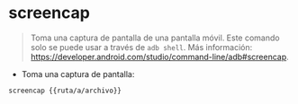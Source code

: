# screencap

> Toma una captura de pantalla de una pantalla móvil.
> Este comando solo se puede usar a través de `adb shell`.
> Más información: <https://developer.android.com/studio/command-line/adb#screencap>.

- Toma una captura de pantalla:

`screencap {{ruta/a/archivo}}`
